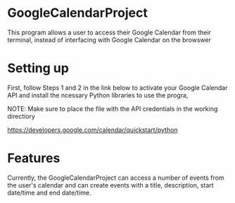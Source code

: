 # GoogleCalendarProject

This program allows a user to access their Google Calendar from their terminal, instead of interfacing with Google Calendar on the browswer

# Setting up
First, follow Steps 1 and 2 in the link below to activate your Google Calendar API and install the ncessary Python libraries to use the progra,

NOTE: Make sure to place the file with the API credentials in the working directiory

https://developers.google.com/calendar/quickstart/python

# Features

Currently, the GoogleCalendarProject can access a number of events from the user's calendar and can create events with a title, description, start date/time and end date/time.
